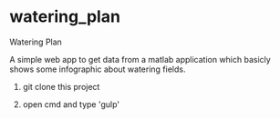 # watering_plan
Watering Plan

A simple web app to get data from a matlab application which basicly shows some infographic about watering fields.


1) git clone this project

2) open cmd and type 'gulp'
